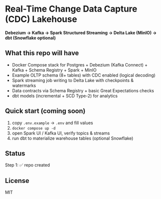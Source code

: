# Real-Time Change Data Capture (CDC) Lakehouse

**Debezium → Kafka → Spark Structured Streaming → Delta Lake (MinIO) → dbt (Snowflake optional)**

## What this repo will have
- Docker Compose stack for Postgres + Debezium (Kafka Connect) + Kafka + Schema Registry + Spark + MinIO
- Example OLTP schema (8+ tables) with CDC enabled (logical decoding)
- Spark streaming job writing to Delta Lake with checkpoints & watermarks
- Data contracts via Schema Registry + basic Great Expectations checks
- dbt models (incremental + SCD Type-2) for analytics

## Quick start (coming soon)
1) copy `.env.example` → `.env` and fill values  
2) `docker compose up -d`  
3) open Spark UI / Kafka UI, verify topics & streams  
4) run dbt to materialize warehouse tables (optional Snowflake)

## Status
Step 1: ✅ repo created

## License
MIT

